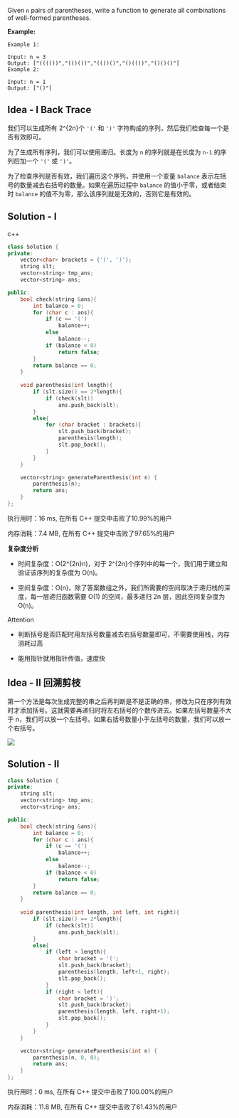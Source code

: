 Given `n` pairs of parentheses, write a function to generate all combinations of well-formed parentheses.



**Example:**

```
Example 1:

Input: n = 3
Output: ["((()))","(()())","(())()","()(())","()()()"]
Example 2:

Input: n = 1
Output: ["()"]
```

## Idea - I Back Trace

我们可以生成所有 2^{2n}个 `'('` 和 `')'` 字符构成的序列，然后我们检查每一个是否有效即可。

为了生成所有序列，我们可以使用递归。长度为 `n` 的序列就是在长度为 `n-1` 的序列后加一个 `'('` 或 `')'`。

为了检查序列是否有效，我们遍历这个序列，并使用一个变量 `balance` 表示左括号的数量减去右括号的数量。如果在遍历过程中 `balance` 的值小于零，或者结束时 `balance` 的值不为零，那么该序列就是无效的，否则它是有效的。

## Solution - I

c++


```c++
class Solution {
private:
    vector<char> brackets = {'(', ')'};
    string slt;
    vector<string> tmp_ans;
    vector<string> ans;

public:
    bool check(string &ans){
        int balance = 0;
        for (char c : ans){
            if (c == '(')
                balance++;
            else
                balance--;
            if (balance < 0)
                return false;
        }
        return balance == 0;
    }
    
    void parenthesis(int length){
        if (slt.size() == 2*length){
            if (check(slt))
                ans.push_back(slt);
        }
        else{
            for (char bracket : brackets){
                slt.push_back(bracket);
                parenthesis(length);
                slt.pop_back();
            }
        }
    }

    vector<string> generateParenthesis(int n) {
        parenthesis(n);
        return ans;
    }
};
```

执行用时：16 ms, 在所有 C++ 提交中击败了10.99%的用户

内存消耗：7.4 MB, 在所有 C++ 提交中击败了97.65%的用户

**复杂度分析**

- 时间复杂度：O(2^{2n}n)，对于 2^{2n}个序列中的每一个，我们用于建立和验证该序列的复杂度为 O(n)。

- 空间复杂度：O(n)，除了答案数组之外，我们所需要的空间取决于递归栈的深度，每一层递归函数需要 O(1) 的空间，最多递归 2n 层，因此空间复杂度为 O(n)。

Attention

- 判断括号是否匹配时用左括号数量减去右括号数量即可，不需要使用栈，内存消耗过高

- 能用指针就用指针传值，速度快

## Idea - II 回溯剪枝

第一个方法是每次生成完整的串之后再判断是不是正确的串，修改为只在序列有效时才添加括号。这就需要再递归时将左右括号的个数传进去。如果左括号数量不大于 n，我们可以放一个左括号。如果右括号数量小于左括号的数量，我们可以放一个右括号。

![](https://pic.leetcode-cn.com/7ec04f84e936e95782aba26c4663c5fe7aaf94a2a80986a97d81574467b0c513-LeetCode%20%E7%AC%AC%2022%20%E9%A2%98%EF%BC%9A%E2%80%9C%E6%8B%AC%E5%8F%B7%E7%94%9F%E5%87%BA%E2%80%9D%E9%A2%98%E8%A7%A3%E9%85%8D%E5%9B%BE.png)



## Solution - II

```c++
class Solution {
private:
    string slt;
    vector<string> tmp_ans;
    vector<string> ans;

public:
    bool check(string &ans){
        int balance = 0;
        for (char c : ans){
            if (c == '(')
                balance++;
            else
                balance--;
            if (balance < 0)
                return false;
        }
        return balance == 0;
    }
    
    void parenthesis(int length, int left, int right){
        if (slt.size() == 2*length){
            if (check(slt))
                ans.push_back(slt);
        }
        else{
            if (left < length){
                char bracket = '(';
                slt.push_back(bracket);
                parenthesis(length, left+1, right);
                slt.pop_back();
            }
            if (right < left){
                char bracket = ')';
                slt.push_back(bracket);
                parenthesis(length, left, right+1);
                slt.pop_back();            
            }
        }
    }

    vector<string> generateParenthesis(int n) {
        parenthesis(n, 0, 0);
        return ans;
    }
};
```

执行用时：0 ms, 在所有 C++ 提交中击败了100.00%的用户

内存消耗：11.8 MB, 在所有 C++ 提交中击败了61.43%的用户